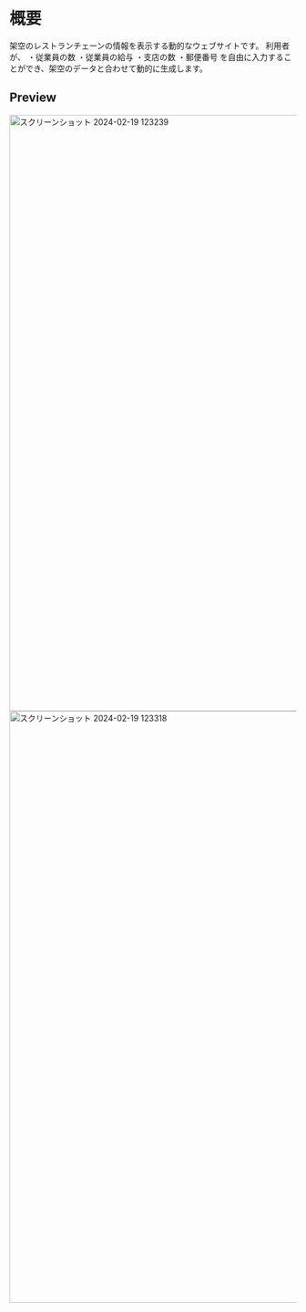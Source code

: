 # 概要 
架空のレストランチェーンの情報を表示する動的なウェブサイトです。
利用者が、
・従業員の数
・従業員の給与
・支店の数
・郵便番号
を自由に入力することができ、架空のデータと合わせて動的に生成します。

## Preview

<img width="1047" alt="スクリーンショット 2024-02-19 123239" src="https://github.com/Naonao3/Restaurant-Chain-Mockup-Extension/assets/97473345/0ac4c4ca-b20f-4a2b-92d5-0d65fa61bd33">
<img width="1039" alt="スクリーンショット 2024-02-19 123318" src="https://github.com/Naonao3/Restaurant-Chain-Mockup-Extension/assets/97473345/7cf98f59-88cf-4289-90d0-d6a5ac7ad084">
